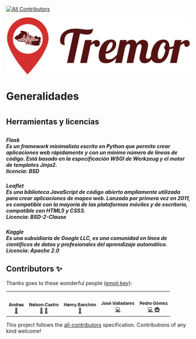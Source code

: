 
<!-- ALL-CONTRIBUTORS-BADGE:START - Do not remove or modify this section -->
[![All Contributors](https://img.shields.io/badge/all_contributors-5-orange.svg?style=flat-square)](#contributors-)
<!-- ALL-CONTRIBUTORS-BADGE:END -->
<p align="center">
  <a href="https://tremorsv.herokuapp.com/" target="blank"><img src="https://github.com/BigDreamsCoders/Tremor/blob/master/static/img/Logo%2BNombre.svg" width="500" alt="Tremor SV" /></a>
</p>
<H1>Generalidades<H1>
<H2>Herramientas y licencias<H2>
  <H5>Flask <br>
    Es un framework minimalista escrito en Python que permite crear aplicaciones web rápidamente y con un mínimo número de líneas de código. Está basado en la especificación WSGI de Werkzeug y el motor de templates Jinja2.<br>
     licencia: BSD
    <H5> 
   <H5>Leaflet<br>
  Es una biblioteca JavaScript de código abierto ampliamente utilizada para crear aplicaciones de mapeo web. Lanzado por primera vez en 2011, es compatible con la mayoría de las plataformas móviles y de escritorio, compatible con HTML5 y CSS3.<br>
 Licencia: BSD-2-Clause
  <H5>
  <H5>Kaggle<br>
    Es una subsidiaria de Google LLC, es una comunidad en línea de científicos de datos y profesionales del aprendizaje automático.<br>
    Licencia: Apache 2.0
    

## Contributors ✨

Thanks goes to these wonderful people ([emoji key](https://allcontributors.org/docs/en/emoji-key)):

<!-- ALL-CONTRIBUTORS-LIST:START - Do not remove or modify this section -->
<!-- prettier-ignore-start -->
<!-- markdownlint-disable -->
<table>
  <tr>
    <td align="center"><a href="https://github.com/00099216"><img src="https://avatars2.githubusercontent.com/u/32801207?v=4" width="100px;" alt=""/><br /><sub><b>Andres</b></sub></a><br /><a href="https://github.com/BigDreamsCoders/Tremor/commits?author=00099216" title="Documentation">📖</a></td>
    <td align="center"><a href="http://vsco.co/nelsoncaastro"><img src="https://avatars3.githubusercontent.com/u/31757457?v=4" width="100px;" alt=""/><br /><sub><b>Nelson Castro</b></sub></a><br /><a href="https://github.com/BigDreamsCoders/Tremor/commits?author=nelsoncaastro" title="Documentation">📖</a> <a href="#design-nelsoncaastro" title="Design">🎨</a></td>
    <td align="center"><a href="https://github.com/henrybanchon3"><img src="https://avatars2.githubusercontent.com/u/37353324?v=4" width="100px;" alt=""/><br /><sub><b>Henry Banchón</b></sub></a><br /><a href="#design-henrybanchon3" title="Design">🎨</a></td>
    <td align="center"><a href="https://github.com/TheAlexBig"><img src="https://avatars3.githubusercontent.com/u/32801195?v=4" width="100px;" alt=""/><br /><sub><b>José Valladares</b></sub></a><br /><a href="https://github.com/BigDreamsCoders/Tremor/commits?author=TheAlexBig" title="Code">💻</a></td>
    <td align="center"><a href="http://pedrogas.me"><img src="https://avatars2.githubusercontent.com/u/31825365?v=4" width="100px;" alt=""/><br /><sub><b>Pedro Gómez</b></sub></a><br /><a href="https://github.com/BigDreamsCoders/Tremor/commits?author=petrlr14" title="Code">💻</a> <a href="#infra-petrlr14" title="Infrastructure (Hosting, Build-Tools, etc)">🚇</a></td>
  </tr>
</table>

<!-- markdownlint-enable -->
<!-- prettier-ignore-end -->
<!-- ALL-CONTRIBUTORS-LIST:END -->

This project follows the [all-contributors](https://github.com/all-contributors/all-contributors) specification. Contributions of any kind welcome!

